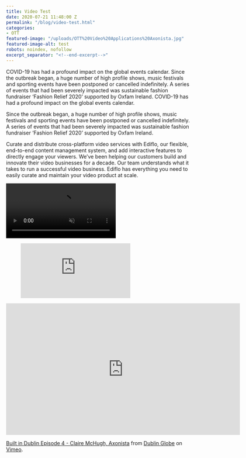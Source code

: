```yaml
---
title: Video Test
date: 2020-07-21 11:48:00 Z
permalink: "/blog/video-test.html"
categories:
- OTT
featured-image: "/uploads/OTT%20Video%20Applications%20Axonista.jpg"
featured-image-alt: test
robots: noindex, nofollow
excerpt_separator: "<!--end-excerpt-->"
---
```


COVID-19 has had a profound impact on the global events calendar. <!--end-excerpt-->Since the outbreak began, a huge number of high profile shows, music festivals and sporting events have been postponed or cancelled indefinitely. A series of events that had been severely impacted was sustainable fashion fundraiser ‘Fashion Relief 2020’ supported by Oxfam Ireland. COVID-19 has had a profound impact on the global events calendar.

Since the outbreak began, a huge number of high profile shows, music festivals and sporting events have been postponed or cancelled indefinitely. A series of events that had been severely impacted was sustainable fashion fundraiser ‘Fashion Relief 2020’ supported by Oxfam Ireland.

Curate and distribute cross-platform video services with Ediflo, our flexible, end-to-end content management system, and add interactive features to directly engage your viewers. We’ve been helping our customers build and innovate their video businesses for a decade. Our team understands what it takes to run a successful video business. Ediflo has everything you need to easily curate and maintain your video product at scale.

<video autoplay muted loop>
<source src="/uploads/hero-comp.mp4" type="video/mp4">
</video>

<!-- blank line -->
<figure class="video_container">
<iframe src="https://www.youtube.com/embed/enMumwvLAug" frameborder="0" allowfullscreen="true"> </iframe>
</figure>
<!-- blank line -->

<iframe src="https://player.vimeo.com/video/204863275" width="640" height="360" frameborder="0" allow="autoplay; fullscreen" allowfullscreen></iframe>
<p><a href="https://vimeo.com/204863275">Built in Dublin Episode 4 - Claire McHugh, Axonista</a> from <a href="https://vimeo.com/dublinglobe">Dublin Globe</a> on <a href="https://vimeo.com">Vimeo</a>.</p>